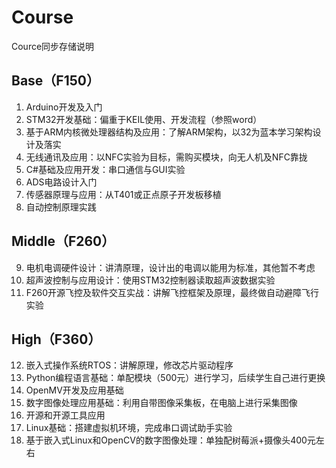 # Course
Cource同步存储说明

## Base（F150）
1. Arduino开发及入门
2. STM32开发基础：偏重于KEIL使用、开发流程（参照word）
3. 基于ARM内核微处理器结构及应用：了解ARM架构，以32为蓝本学习架构设计及落实
4. 无线通讯及应用：以NFC实验为目标，需购买模块，向无人机及NFC靠拢
5. C#基础及应用开发：串口通信与GUI实验  
6. ADS电路设计入门
7. 传感器原理与应用：从T401或正点原子开发板移植
8. 自动控制原理实践

## Middle（F260）
9. 电机电调硬件设计：讲清原理，设计出的电调以能用为标准，其他暂不考虑
10. 超声波控制与应用设计：使用STM32控制器读取超声波数据实验
11. F260开源飞控及软件交互实战：讲解飞控框架及原理，最终做自动避障飞行实验

## High（F360）
12. 嵌入式操作系统RTOS：讲解原理，修改芯片驱动程序
13. Python编程语言基础：单配模块（500元）进行学习，后续学生自己进行更换
14. OpenMV开发及应用基础
15. 数字图像处理应用基础：利用自带图像采集板，在电脑上进行采集图像
16. 开源和开源工具应用
17. Linux基础：搭建虚拟机环境，完成串口调试助手实验
18. 基于嵌入式Linux和OpenCV的数字图像处理：单独配树莓派+摄像头400元左右

